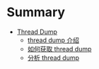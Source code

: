 # Summary

* [Thread Dump](thread-dump/thread-dump.md)
    * [thread dump 介绍](thread-dump/thread-dump-introduction.md)
    * [如何获取 thread dump](thread-dump/get-thread-dump.md)
    * [分析 thread dump](thread-dump/analyze-thread-dump.md)


